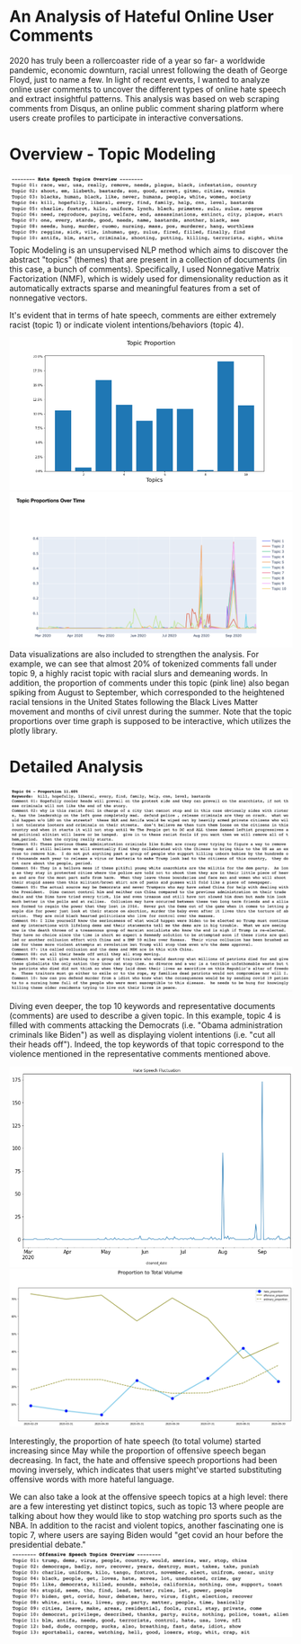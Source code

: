 
# An Analysis of Hateful Online User Comments
2020 has truly been a rollercoaster ride of a year so far- a worldwide pandemic, economic downturn, racial unrest following the death of George Floyd, just to name a few. In light of recent events, I wanted to analyze online user comments to uncover the different types of online hate speech and extract insightful patterns. This analysis was based on web scraping comments from Disqus, an online public comment sharing platform where users create profiles to participate in interactive conversations. 

# Overview - Topic Modeling
![hate_overview](images/hate_overview.png)
Topic Modeling is an unsupervised NLP method which aims to discover the abstract "topics" (themes) that are present in a collection of documents (in this case, a bunch of comments). Specifically, I used Nonnegative Matrix Factorization (NMF), which is widely used for dimensionality reduction as it automatically extracts sparse and meaningful features from a set of nonnegative vectors. 

It's evident that in terms of hate speech, comments are either extremely racist (topic 1) or indicate violent intentions/behaviors (topic 4). 

![proportion_bargraph](images/proportion_bargraph.png)
![proportions_overtime](images/proportions_overtime.png)
Data visualizations are also included to strengthen the analysis. For example, we can see that almost 20% of tokenized comments fall under topic 9, a highly racist topic with racial slurs and demeaning words. In addition, the proportion of comments under this topic (pink line) also began spiking from August to September, which corresponded to the heightened racial tensions in the United States following the Black Lives Matter movement and months of civil unrest during the summer. Note that the topic proportions over time graph is supposed to be interactive, which utilizes the plotly library. 

# Detailed Analysis 
![example_topic](images/example_topic.png)

Diving even deeper, the top 10 keywords and representative documents (comments) are used to describe a given topic. In this example, topic 4 is filled with comments attacking the Democrats (i.e. "Obama administration criminals like Biden") as well as displaying violent intentions (i.e. "cut all their heads off"). Indeed, the top keywords of that topic correspond to the violence mentioned in the representative comments mentioned above. 

![hate_fluctuation](images/hate_fluctuation.png)
![proportion_to_total](images/proportion_to_total.png)

Interestingly, the proportion of hate speech (to total volume) started increasing since May while the proportion of offensive speech began decreasing. In fact, the hate and offensive speech proportions had been moving inversely, which indicates that users might've started substituting offensive words with more hateful language. 

We can also take a look at the offensive speech topics at a high level: there are a few interesting yet distinct topics, such as topic 13 where people are talking about how they would like to stop watching pro sports such as the NBA. In addition to the racist and violent topics, another fascinating one is topic 7, where users are saying Biden would "get covid an hour before the presidential debate." 
![offensive_overview](images/offensive_overview.png)

